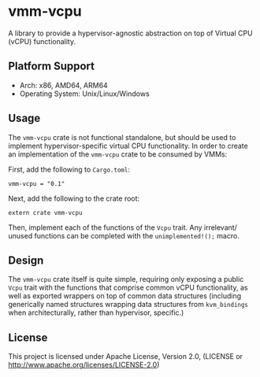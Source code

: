 # vmm-vcpu

A library to provide a hypervisor-agnostic abstraction on top of Virtual CPU (vCPU)
functionality.

## Platform Support

* Arch: x86, AMD64, ARM64
* Operating System: Unix/Linux/Windows

## Usage

The `vmm-vcpu` crate is not functional standalone, but should be used to implement
hypervisor-specific virtual CPU functionality. In order to create an 
implementation of the `vmm-vcpu` crate to be consumed by VMMs:

First, add the following to `Cargo.toml`:

```
vmm-vcpu = "0.1"
```

Next, add the following to the crate root:

```
extern crate vmm-vcpu
```

Then, implement each of the functions of the `Vcpu` trait. Any irrelevant/
unused functions can be completed with the `unimplemented!();` macro.

## Design

The `vmm-vcpu` crate itself is quite simple, requiring only exposing a public
`Vcpu` trait with the functions that comprise common vCPU functionality, as
well as exported wrappers on top of common data structures (including 
generically named structures wrapping data structures from `kvm_bindings` when 
architecturally, rather than hypervisor, specific.)

## License

This project is licensed under Apache License, Version 2.0, (LICENSE or http://www.apache.org/licenses/LICENSE-2.0)